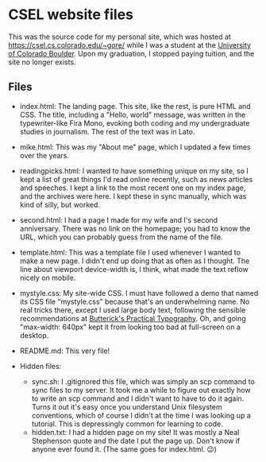 # CSEL website files

This was the source code for my personal site, which was hosted at https://csel.cs.colorado.edu/~gore/ while I was a student at the [University of Colorado Boulder](http://www.colorado.edu). Upon my graduation, I stopped paying tuition, and the site no longer exists.

## Files

* index.html: The landing page. This site, like the rest, is pure HTML and CSS. The title, including a "Hello, world" message, was written in the typewriter-like Fira Mono, evoking both coding and my undergraduate studies in journalism. The rest of the text was in Lato.

* mike.html: This was my "About me" page, which I updated a few times over the years.

* readingpicks.html: I wanted to have something unique on my site, so I kept a list of great things I'd read online recently, such as news articles and speeches. I kept a link to the most recent one on my index page, and the archives were here. I kept these in sync manually, which was kind of silly, but worked.

* second.html: I had a page I made for my wife and I's second anniversary. There was no link on the homepage; you had to know the URL, which you can probably guess from the name of the file.

* template.html: This was a template file I used whenever I wanted to make a new page. I didn't end up doing that as often as I thought. The line about viewport device-width is, I think, what made the text reflow nicely on mobile.

* mystyle.css: My site-wide CSS. I must have followed a demo that named its CSS file "mystyle.css" because that's an underwhelming name. No real tricks there, except I used large body text, following the sensible recommendations at [Butterick's Practical Typography](http://practicaltypography.com). Oh, and going "max-width: 640px" kept it from looking too bad at full-screen on a desktop.

* README.md: This very file!

* Hidden files:
  * sync.sh: I .gitignored this file, which was simply an scp command to sync files to my server. It took me a while to figure out exactly how to write an scp command and I didn't want to have to do it again. Turns it out it's easy once you understand Unix filesystem conventions, which of course I didn't at the time I was looking up a tutorial. This is depressingly common for learning to code.
  * hidden.txt: I had a hidden page on my site! It was mostly a Neal Stephenson quote and the date I put the page up. Don't know if anyone ever found it. (The same goes for index.html. 😉)
